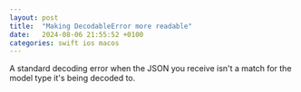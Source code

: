 ```yaml
---
layout: post
title:  "Making DecodableError more readable"
date:   2024-08-06 21:55:52 +0100
categories: swift ios macos
---
```


A standard decoding error when the JSON you receive isn't a match for the model type it's being decoded to.
